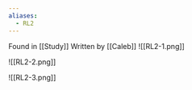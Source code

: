 ```yaml
---
aliases:
  - RL2
---
```

Found in [[Study]]
Written by [[Caleb]]
![[RL2-1.png]]

![[RL2-2.png]]

![[RL2-3.png]]